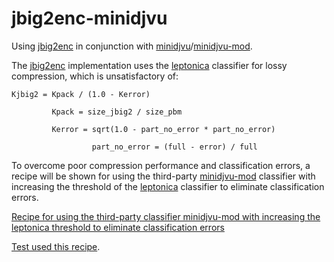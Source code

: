 # jbig2enc-minidjvu

Using [jbig2enc](https://github.com/agl/jbig2enc) in conjunction with [minidjvu](https://github.com/barak/minidjvu)/[minidjvu-mod](https://github.com/trufanov-nok/minidjvu-mod).

The [jbig2enc](https://github.com/agl/jbig2enc) implementation uses the [leptonica](https://github.com/DanBloomberg/leptonica) classifier for lossy compression, which is unsatisfactory of:

```
Kjbig2 = Kpack / (1.0 - Kerror)

         Kpack = size_jbig2 / size_pbm
         
         Kerror = sqrt(1.0 - part_no_error * part_no_error)
         
                  part_no_error = (full - error) / full
```

To overcome poor compression performance and classification errors, a recipe will be shown for using the third-party [minidjvu-mod](https://github.com/trufanov-nok/minidjvu-mod) classifier with increasing the threshold of the [leptonica](https://github.com/DanBloomberg/leptonica) classifier to eliminate classification errors.

[Recipe for using the third-party classifier minidjvu-mod with increasing the leptonica threshold to eliminate classification errors](doc/recipe.md)

[Test used this recipe](tests/README.md).
